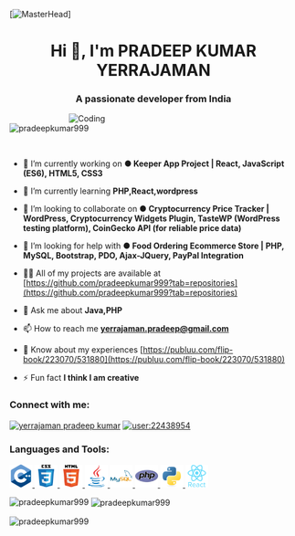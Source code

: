 [![MasterHead](https://mir-s3-cdn-cf.behance.net/project_modules/max_1200/79731568097599.5b50bca477735.jpg)]
<h1 align="center">Hi 👋, I'm PRADEEP KUMAR YERRAJAMAN</h1>
<h3 align="center">A passionate developer from India</h3>

<img align="right" alt="Coding" width="400" src="https://camo.githubusercontent.com/683e2187241c641430216c864ce93fc5a0e0dfb232c5a01d1c54b54d63aa8cb2/68747470733a2f2f63646e2e6472696262626c652e636f6d2f75736572732f313136323037372f73637265656e73686f74732f333834383931342f70726f6772616d6d65722e676966">



<p align="left"> <img src="https://komarev.com/ghpvc/?username=pradeepkumar999&label=Profile%20views&color=0e75b6&style=flat" alt="pradeepkumar999" /> </p>

<p align="left"> <a href="https://twitter.com/" target="blank"><img src="https://img.shields.io/twitter/follow/?logo=twitter&style=for-the-badge" alt="" /></a> </p>

- 🔭 I’m currently working on **● Keeper App Project | React, JavaScript (ES6), HTML5, CSS3**

- 🌱 I’m currently learning **PHP,React,wordpress**

- 👯 I’m looking to collaborate on **● Cryptocurrency Price Tracker | WordPress, Cryptocurrency Widgets Plugin, TasteWP (WordPress testing platform), CoinGecko API (for reliable price data)**

- 🤝 I’m looking for help with **● Food Ordering Ecommerce Store | PHP, MySQL, Bootstrap, PDO, Ajax-JQuery, PayPal Integration**

- 👨‍💻 All of my projects are available at [https://github.com/pradeepkumar999?tab=repositories](https://github.com/pradeepkumar999?tab=repositories)

- 💬 Ask me about **Java,PHP**

- 📫 How to reach me **yerrajaman.pradeep@gmail.com**

- 📄 Know about my experiences [https://publuu.com/flip-book/223070/531880](https://publuu.com/flip-book/223070/531880)

- ⚡ Fun fact **I think I am creative**

<h3 align="left">Connect with me:</h3>
<p align="left">
<a href="https://www.linkedin.com/in/yerrajaman-pradeep-kumar-63385b224/" target="blank"><img align="center" src="https://raw.githubusercontent.com/rahuldkjain/github-profile-readme-generator/master/src/images/icons/Social/linked-in-alt.svg" alt="yerrajaman pradeep kumar" height="30" width="40" /></a>
<a href="https://stackoverflow.com/users/22438954/yerrajaman-pradeep-kumar" target="blank"><img align="center" src="https://raw.githubusercontent.com/rahuldkjain/github-profile-readme-generator/master/src/images/icons/Social/stack-overflow.svg" alt="user:22438954" height="30" width="40" /></a>
</p>

<h3 align="left">Languages and Tools:</h3>
<p align="left"> <a href="https://www.w3schools.com/cpp/" target="_blank" rel="noreferrer"> <img src="https://raw.githubusercontent.com/devicons/devicon/master/icons/cplusplus/cplusplus-original.svg" alt="cplusplus" width="40" height="40"/> </a> <a href="https://www.w3schools.com/css/" target="_blank" rel="noreferrer"> <img src="https://raw.githubusercontent.com/devicons/devicon/master/icons/css3/css3-original-wordmark.svg" alt="css3" width="40" height="40"/> </a> <a href="https://www.w3.org/html/" target="_blank" rel="noreferrer"> <img src="https://raw.githubusercontent.com/devicons/devicon/master/icons/html5/html5-original-wordmark.svg" alt="html5" width="40" height="40"/> </a> <a href="https://www.java.com" target="_blank" rel="noreferrer"> <img src="https://raw.githubusercontent.com/devicons/devicon/master/icons/java/java-original.svg" alt="java" width="40" height="40"/> </a> <a href="https://www.mysql.com/" target="_blank" rel="noreferrer"> <img src="https://raw.githubusercontent.com/devicons/devicon/master/icons/mysql/mysql-original-wordmark.svg" alt="mysql" width="40" height="40"/> </a> <a href="https://www.php.net" target="_blank" rel="noreferrer"> <img src="https://raw.githubusercontent.com/devicons/devicon/master/icons/php/php-original.svg" alt="php" width="40" height="40"/> </a> <a href="https://www.python.org" target="_blank" rel="noreferrer"> <img src="https://raw.githubusercontent.com/devicons/devicon/master/icons/python/python-original.svg" alt="python" width="40" height="40"/> </a> <a href="https://reactjs.org/" target="_blank" rel="noreferrer"> <img src="https://raw.githubusercontent.com/devicons/devicon/master/icons/react/react-original-wordmark.svg" alt="react" width="40" height="40"/> </a> </p>

<p><img align="left" src="https://github-readme-stats.vercel.app/api/top-langs?username=pradeepkumar999&show_icons=true&locale=en&layout=compact" alt="pradeepkumar999" /></p>

<p>&nbsp;<img align="center" src="https://github-readme-stats.vercel.app/api?username=pradeepkumar999&show_icons=true&locale=en" alt="pradeepkumar999" /></p>

<p><img align="center" src="https://github-readme-streak-stats.herokuapp.com/?user=pradeepkumar999&" alt="pradeepkumar999" /></p>
